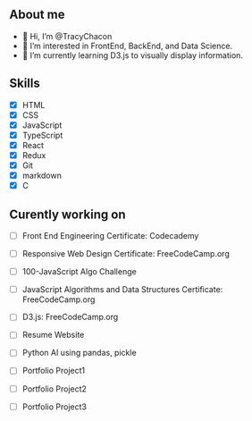 ## About me
- 👋 Hi, I’m @TracyChacon
- 👀 I’m interested in FrontEnd, BackEnd, and Data Science.
- 🌱 I’m currently learning D3.js to visually display information.

## Skills
- [X] HTML
- [X] CSS
- [X] JavaScript
- [X] TypeScript
- [X] React
- [X] Redux
- [X] Git
- [X] markdown
- [X] C
## Curently working on
- [ ] Front End Engineering Certificate: Codecademy
- [ ] Responsive Web Design Certificate: FreeCodeCamp.org
- [ ] 100-JavaScript Algo Challenge
- [ ] JavaScript Algorithms and Data Structures Certificate: FreeCodeCamp.org
- [ ] D3.js: FreeCodeCamp.org
- [ ] Resume Website
- [ ] Python AI using pandas, pickle
- [ ] Portfolio Project1
- [ ] Portfolio Project2
- [ ] Portfolio Project3

